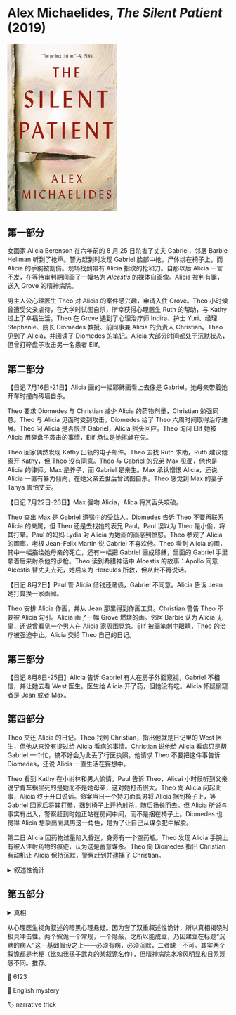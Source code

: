 # Alex Michaelides, <i>The Silent Patient</i> (2019)

<img src=images/2019_cover.jpg width=250/>

## 第一部分

女画家 Alicia Berenson 在六年前的 8 月 25 日杀害了丈夫 Gabriel，邻居 Barbie Hellman 听到了枪声。警方赶到时发现 Gabriel 脸部中枪，尸体绑在椅子上，而 Alicia 的手腕被割伤。现场找到带有 Alicia 指纹的枪和刀。自那以后 Alicia 一言不发，在等待审判期间画了一幅名为 <i>Alcestis</i> 的裸体自画像。Alicia 被判有罪，送入 Grove 的精神病院。

男主人公心理医生 Theo 对 Alicia 的案件感兴趣，申请入住 Grove。Theo 小时候曾遭受父亲虐待，在大学时试图自杀，所幸获得心理医生 Ruth 的帮助，与 Kathy 过上了幸福生活。Theo 在 Grove 遇到了心理治疗师 Indira、护士 Yuri、经理 Stephanie、院长 Diomedes 教授、前同事兼 Alicia 的负责人 Christian。Theo 见到了 Alicia，并阅读了 Diomedes 的笔记。Alicia 大部分时间都处于沉默状态，但曾打碎盘子攻击另一名患者 Elif。

## 第二部分

【日记 7月16日-21日】Alicia 画的一幅耶稣画看上去像是 Gabriel。她母亲带着她开车时撞向砖墙自杀。

Theo 要求 Diomedes 与 Christian 减少 Alicia 的药物剂量，Christian 勉强同意。Theo 与 Alicia 见面时受到攻击。Diomedes 给了 Theo 六周时间取得治疗进展。Theo 问 Alicia 是否恨过 Gabriel，Alicia 摇头回应。Theo 询问 Elif 她被 Alicia 用碎盘子袭击的事情，Elif 承认是她挑衅在先。

Theo 回家偶然发现 Kathy 出轨的电子邮件。Theo 去找 Ruth 求助，Ruth 建议他离开 Kathy，但 Theo 没有同意。Theo 与 Gabriel 的兄弟 Max 见面，他也是 Alicia 的律师。Max 是养子，而 Gabriel 是亲生。Max 承认憎恨 Alicia，还说 Alicia 一直有暴力倾向，在她父亲去世后曾试图自杀。Theo 感觉到 Max 的妻子 Tanya 害怕丈夫。

【日记 7月22日-26日】Max 强吻 Alicia，Alica 将其舌头咬破。

Theo 查出 Max 是 Gabriel 遗嘱中的受益人。Diomedes 告诉 Theo 不要再联系 Alicia 的亲属，但 Theo 还是去找她的表兄 Paul。Paul 误以为 Theo 是小偷，将其打晕。Paul 的妈妈 Lydia 对 Alicia 为她画的画感到愤怒。Theo 参观了 Alicia 的画廊，老板 Jean-Felix Martin 说 Gabriel 不喜欢他。Theo 看到 Alicia 的画，其中一幅描绘她母亲的死亡，还有一幅把 Gabriel 画成耶稣，里面的 Gabriel 手里拿着后来射杀他的步枪。Theo 读到希腊神话中 Alcestis 的故事：Apollo 同意 Alcestis 替丈夫去死，她后来为 Hercules 所救，但从此不再说话。

【日记 8月2日】Paul 管 Alicia 借钱还赌债，Gabriel 不同意。Alicia 告诉 Jean 她打算换一家画廊。 

Theo 安排 Alicia 作画，并从 Jean 那里得到作画工具。Christian 警告 Theo 不要被 Alicia 勾引。Alicia 画了一幅 Grove 燃烧的画。邻居 Barbie 认为 Alicia 无辜，还说曾看见一个男人在 Alicia 家周围晃悠。Elif 被画笔刺中眼睛，Theo 的治疗被强迫中止。Alicia 交给 Theo 自己的日记。

## 第三部分

【日记 8月8日-25日】Alicia 告诉 Gabriel 有人在房子外面窥视，Gabriel 不相信，并让她去看 West 医生。医生给 Alicia 开了药，但她没有吃。Alicia 怀疑偷窥者是 Jean 或者 Max。

## 第四部分

Theo 交还 Alicia 的日记。Theo 找到 Christian，指出他就是日记里的 West 医生，但他从来没有提过给 Alicia 看病的事情。Christian 说他给 Alicia 看病只是帮 Gabriel 一个忙，搞不好会为此丢了行医执照。他请求 Theo 不要把这件事告诉 Diomedes，还说 Alicia 一直生活在妄想中。

Theo 看到 Kathy 在小树林和男人偷情。Paul 告诉 Theo，Alicai 小时候听到父亲说宁肯车祸里死的是她而不是她母亲，这对她打击很大。Theo 向 Alicia 问起此事，Alicia 终于开口说话。命案当日一个持刀面具男将 Alicia 捆到椅子上，等 Gabriel 回家后将其打晕，捆到椅子上开枪射杀，随后扬长而去。但 Alicia 所说与事实有出入，警察赶到时她正站在房间中间，而不是捆在椅子上。Diomedes 也觉得 Alicia 想象出面具男这一角色，是为了让自己从谋杀犯中解脱。

第二日 Alicia 因药物过量陷入昏迷，身旁有一个空药瓶。Theo 发现 Alicia 手腕上有被人注射药物的痕迹，认为这是蓄意谋杀。Theo 向 Diomedes 指出 Christian 有动机让 Alicia 保持沉默，警察赶到并逮捕了 Christian。

<details><summary>叙述性诡计</summary>
Theo 赶到 Kathy 情人的住所，在那里遇到了他的妻子 Alicia。之前所有关于 Kathy 的段落均发生在过去！Kathy 的情人是 Gabriel，Alicia 看到的窥视男是 Theo。Theo 仍和 Kathy 在一起。他不知道 Alicia 的病史，所以真心没觉得 Alicia 会射杀 Gabriel，去 Grove 探视也是为了助她恢复，但他最终被 Alicia 识破身份，只好杀人灭口。

本作同时采用了两种叙述性诡计：
<ul>
<li>不可靠记述者（unreliable narrator）</li>
<li>时间线误导（timeline misdirection）</li>
</ul>
</details>

## 第五部分

<details><summary>真相</summary>
【日记 2月23日】Theo 给 Alicia 打了针，她知道自己很快将陷入昏迷。Alicia 认出 Theo 是面具男，故意做出与事实不符的陈述，是为了试探 Theo 的反应。当日 Theo 将 Alicia 和 Gabriel 双双捆在椅子上，告诉 Alicia 关于 Gabriel 出轨的事实，让他俩选一人去死。Gabriel 选了 Alicia，Theo 对空鸣枪，随后解开 Alicia 的绳子，留下枪离去。绝望的 Alicia 用枪射杀 Gabriel。
</details>

从心理医生视角叙述的暗黑心理悬疑。因为套了双重叙述性诡计，所以真相揭晓时极具冲击性。两个叙诡一个常规，一个隐蔽，之所以能成立，乃因建立在标题“沉默的病人”这一基础假设之上——必须有病，必须沉默，二者缺一不可。其实两个叙诡都是老梗（比如我孫子武丸的某叙诡名作），但精神病院冰冷风明显和日系观感不同。推荐。

:link: 6123

:file_folder: English mystery

:label: narrative trick
